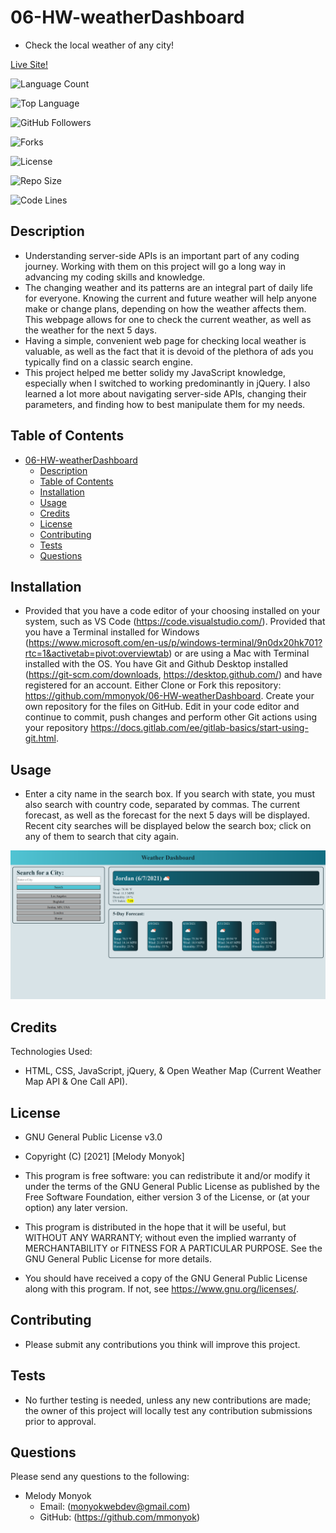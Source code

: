 # 06-HW-weatherDashboard
- Check the local weather of any city!

[Live Site!](https://mmonyok.github.io/06-HW-weatherDashboard/)

![Language Count](https://img.shields.io/github/languages/count/mmonyok/06-HW-weatherDashboard?color=9400D3&label=Language%20Count&logo=github&logoColor=9400D3&style=plastic)

![Top Language](https://img.shields.io/github/languages/top/mmonyok/06-HW-weatherDashboard?color=4B0082&logo=github&logoColor=4B0082&style=plastic)

![GitHub Followers](https://img.shields.io/github/followers/mmonyok?color=0000FF&label=Followers&logo=github&logoColor=0000FF&style=plastic)

![Forks](https://img.shields.io/github/forks/mmonyok/06-HW-weatherDashboard?color=00FF00&label=Forks&logo=GitHub&logoColor=00FF00&style=plastic)

![License](https://img.shields.io/static/v1?label=license&message=GNU%20GPL%203.0&color=FFFF00&logo=github&logoColor=FFFF00&style=plastic)

![Repo Size](https://img.shields.io/github/repo-size/mmonyok/06-HW-weatherDashboard?color=FF7F00&label=Repo%20Size&logo=github&logoColor=FF7F00&style=plastic)

![Code Lines](https://img.shields.io/tokei/lines/github/mmonyok/06-HW-weatherDashboard?color=FF0000&label=Code%20Lines&logo=github&logoColor=FF0000&style=plastic)

## Description
- Understanding server-side APIs is an important part of any coding journey. Working with them on this project will go a long way in advancing my coding skills and knowledge.
- The changing weather and its patterns are an integral part of daily life for everyone. Knowing the current and future weather will help anyone make or change plans, depending on how the weather affects them. This webpage allows for one to check the current weather, as well as the weather for the next 5 days.
- Having a simple, convenient web page for checking local weather is valuable, as well as the fact that it is devoid of the plethora of ads you typically find on a classic search engine.
- This project helped me better solidy my JavaScript knowledge, especially when I switched to working predominantly in jQuery. I also learned a lot more about navigating server-side APIs, changing their parameters, and finding how to best manipulate them for my needs.

## Table of Contents
- [06-HW-weatherDashboard](#06-HW-weatherDashboard)
    - [Description](#description)
    - [Table of Contents](#table-of-contents)
    - [Installation](#installation)
    - [Usage](#usage)
    - [Credits](#credits)
    - [License](#license)
    - [Contributing](#contributing)
    - [Tests](#tests)
    - [Questions](#questions)

## Installation
- Provided that you have a code editor of your choosing installed on your system, such as VS Code (https://code.visualstudio.com/). Provided that you have a Terminal installed for Windows (https://www.microsoft.com/en-us/p/windows-terminal/9n0dx20hk701?rtc=1&activetab=pivot:overviewtab) or are using a Mac with Terminal installed with the OS. You have Git and Github Desktop installed (https://git-scm.com/downloads, https://desktop.github.com/) and have registered for an account. Either Clone or Fork this repository: https://github.com/mmonyok/06-HW-weatherDashboard. Create your own repository for the files on GitHub. Edit in your code editor and continue to commit, push changes and perform other Git actions using your repository https://docs.gitlab.com/ee/gitlab-basics/start-using-git.html.

## Usage
- Enter a city name in the search box. If you search with state, you must also search with country code, separated by commas. The current forecast, as well as the forecast for the next 5 days will be displayed. Recent city searches will be displayed below the search box; click on any of them to search that city again.

![Visual display of project.](./images/screenshot.png)

## Credits
Technologies Used:
- HTML, CSS, JavaScript, jQuery, & Open Weather Map (Current Weather Map API & One Call API).

## License
- GNU General Public License v3.0

- Copyright (C) [2021] [Melody Monyok]

- This program is free software: you can redistribute it and/or modify it under the terms of the GNU General Public License as published by the Free Software Foundation, either version 3 of the License, or (at your option) any later version.

- This program is distributed in the hope that it will be useful, but WITHOUT ANY WARRANTY; without even the implied warranty of MERCHANTABILITY or FITNESS FOR A PARTICULAR PURPOSE. See the GNU General Public License for more details.

- You should have received a copy of the GNU General Public License along with this program. If not, see <https://www.gnu.org/licenses/>.

## Contributing
- Please submit any contributions you think will improve this project.

## Tests
- No further testing is needed, unless any new contributions are made; the owner of this project will locally test any contribution submissions prior to approval.

## Questions
Please send any questions to the following:
- Melody Monyok
    - Email: (monyokwebdev@gmail.com)
    - GitHub: (https://github.com/mmonyok)
